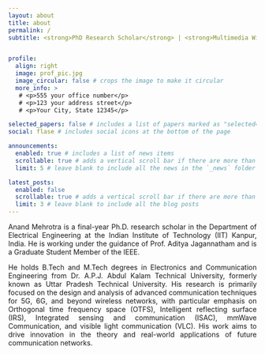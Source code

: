 ```yaml
---
layout: about
title: about
permalink: /
subtitle: <strong>PhD Research Scholar</strong> | <strong>Multimedia Wireless Networks Lab</strong> | <strong>Department of Electrical Engineering</strong>| <strong>Indian Institute of Technology, Kanpur</strong>


profile:
  align: right
  image: prof_pic.jpg
  image_circular: false # crops the image to make it circular
  more_info: >
   # <p>555 your office number</p>
   # <p>123 your address street</p>
   # <p>Your City, State 12345</p>

selected_papers: false # includes a list of papers marked as "selected={true}"
social: flase # includes social icons at the bottom of the page

announcements:
  enabled: true # includes a list of news items
  scrollable: true # adds a vertical scroll bar if there are more than 3 news items
  limit: 5 # leave blank to include all the news in the `_news` folder

latest_posts:
  enabled: false
  scrollable: true # adds a vertical scroll bar if there are more than 3 new posts items
  limit: 3 # leave blank to include all the blog posts
---
```


<div style="text-align: justify;">
Anand Mehrotra is a final-year Ph.D. research scholar in the Department of Electrical Engineering at the Indian Institute of Technology (IIT) Kanpur, India. He is working under the guidance of Prof. Aditya Jagannatham and is a Graduate Student Member of the IEEE.

He holds B.Tech and M.Tech degrees in Electronics and Communication Engineering from Dr. A.P.J. Abdul Kalam Technical University, formerly known as Uttar Pradesh Technical University. His research is primarily focused on the design and analysis of advanced communication techniques for 5G, 6G, and beyond wireless networks, with particular emphasis on Orthogonal time frequency space (OTFS), Intelligent reflecting surface (IRS), Integrated sensing and communication (ISAC), mmWave Communication, and visible light communication (VLC). His work aims to drive innovation in the theory and real-world applications of future communication networks.
</div>
